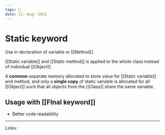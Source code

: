 ```yaml
---
tags: 🌱
date: 21--Aug--2022
---
```


# Static keyword

Use in declaration of variable or [[Method]].

[[Static variable]]  and [[Static method]] is applied to the whole class instead of individual [[Object]].

A **common** separate memory allocated to store value for [[Static variable]] and method, and only a **single copy** of static variable is allocated for all [[Object]] such that all objects from the [[Class]] share the same variable.

## Usage with [[FInal keyword]]
- Better code readability

---
Links: 